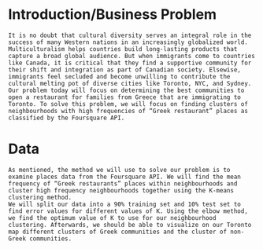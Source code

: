 # Introduction/Business Problem
	It is no doubt that cultural diversity serves an integral role in the success of many Western nations in an increasingly globalized world. Multiculturalism helps countries build long-lasting products that capture a broad global audience. But when immigrants come to countries like Canada, it is critical that they find a supportive community for their shift and integration as part of Canadian society. Elsewise, immigrants feel secluded and become unwilling to contribute the cultural melting pot of diverse cities like Toronto, NYC, and Sydney. 
	Our problem today will focus on determining the best communities to open a restaurant for families from Greece that are immigrating to Toronto. To solve this problem, we will focus on finding clusters of neighbourhoods with high frequencies of “Greek restaurant” places as classified by the Foursquare API.

# Data
	As mentioned, the method we will use to solve our problem is to examine places data from the Foursquare API. We will find the mean frequency of “Greek restaurants” places within neighbourhoods and cluster high frequency neighbourhoods together using the K-means clustering method. 
	We will split our data into a 90% training set and 10% test set to find error values for different values of K. Using the elbow method, we find the optimum value of K to use for our neighbourhood clustering. Afterwards, we should be able to visualize on our Toronto map different clusters of Greek communities and the cluster of non-Greek communities.
